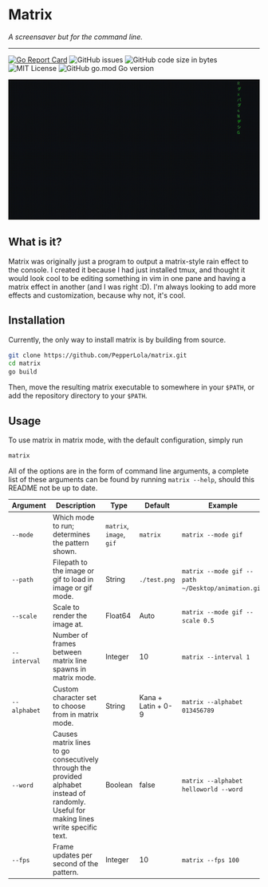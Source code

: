 # Matrix

*A screensaver but for the command line.*

---

[![Go Report Card](https://goreportcard.com/badge/github.com/PepperLola/matrix)](https://goreportcard.com/report/github.com/PepperLola/matrix)
![GitHub issues](https://img.shields.io/github/issues-raw/PepperLola/matrix)
![GitHub code size in bytes](https://img.shields.io/github/languages/code-size/PepperLola/matrix)
![MIT License](https://img.shields.io/github/license/PepperLola/matrix)
![GitHub go.mod Go version](https://img.shields.io/github/go-mod/go-version/PepperLola/matrix)

![Command Line Example](./img/matrix.gif)

## What is it?
Matrix was originally just a program to output a matrix-style rain effect to the console. I created it because I had just installed tmux, and thought it would look cool to be editing something in vim in one pane and having a matrix effect in another (and I was right :D). I'm always looking to add more effects and customization, because why not, it's cool.

## Installation

Currently, the only way to install matrix is by building from source.

```bash
git clone https://github.com/PepperLola/matrix.git
cd matrix
go build
```

Then, move the resulting matrix executable to somewhere in your `$PATH`, or add the repository directory to your `$PATH`.

## Usage

To use matrix in matrix mode, with the default configuration, simply run

```bash
matrix
```

All of the options are in the form of command line arguments, a complete list of these arguments can be found by running `matrix --help`, should this README not be up to date.

|Argument    |Description                                                                                                                            |Type                    |Default           |Example                                           |
|------------|---------------------------------------------------------------------------------------------------------------------------------------|------------------------|------------------|--------------------------------------------------|
|`--mode`    |Which mode to run; determines the pattern shown.                                                                                       |`matrix`, `image`, `gif`|`matrix`          |`matrix --mode gif`                               |
|`--path`    |Filepath to the image or gif to load in image or gif mode.                                                                             |String                  |`./test.png`      |`matrix --mode gif --path ~/Desktop/animation.gif`|
|`--scale`   |Scale to render the image at.                                                                                                          |Float64                 |Auto              |`matrix --mode gif --scale 0.5`                   |
|`--interval`|Number of frames between matrix line spawns in matrix mode.                                                                            |Integer                 |10                |`matrix --interval 1`                             |
|`--alphabet`|Custom character set to choose from in matrix mode.                                                                                    |String                  |Kana + Latin + 0-9|`matrix --alphabet 013456789`                     |
|`--word`    |Causes matrix lines to go consecutively through the provided alphabet instead of randomly. Useful for making lines write specific text.|Boolean                 |false             |`matrix --alphabet helloworld --word`             |
|`--fps`     |Frame updates per second of the pattern.                                                                                               |Integer                 |10                |`matrix --fps 100`                                |
